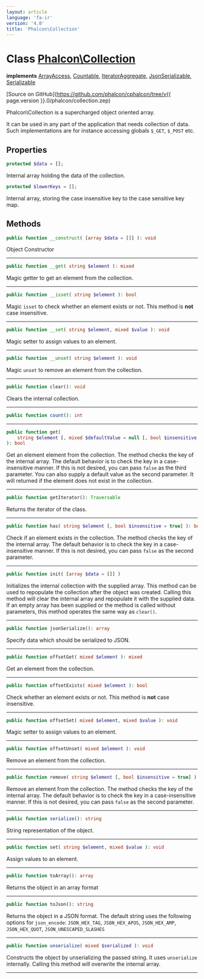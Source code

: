```yaml
---
layout: article
language: 'fa-ir'
version: '4.0'
title: 'Phalcon\Collection'
---
```

# Class [Phalcon\Collection](Phalcon_Collection)

**implements** [ArrayAccess](https://secure.php.net/manual/en/class.arrayaccess.php), [Countable](https://secure.php.net/manual/en/class.countable.php), [IteratorAggregate](https://secure.php.net/manual/en/class.iteratoraggregate.php), [JsonSerializable](https://secure.php.net/manual/en/class.jsonserializable.php), [Serializable](https://secure.php.net/manual/en/class.serializable.php)

[Source on GitHub](https://github.com/phalcon/cphalcon/tree/v{{ page.version }}.0/phalcon/collection.zep)

Phalcon\Collection is a supercharged object oriented array.

It can be used in any part of the application that needs collection of data. Such implementations are for instance accessing globals `$_GET`, `$_POST` etc.

## Properties

```php
protected $data = [];
```

Internal array holding the data of the collection.

```php
protected $lowerKeys = [];
```

Internal array, storing the case insensitive key to the case sensitive key map.

## Methods

```php
public function __construct( [array $data = []] ): void
```

Object Constructor

* * *

```php
public function __get( string $element ): mixed
```

Magic getter to get an element from the collection.

* * *

```php
public function __isset( string $element ): bool
```

Magic `isset` to check whether an element exists or not. This method is **not** case insensitive.

* * *

```php
public function __set( string $element, mixed $value ): void
```

Magic setter to assign values to an element.

* * *

```php
public function __unset( string $element ): void
```

Magic `unset` to remove an element from the collection.

* * *

```php
public function clear(): void
```

Clears the internal collection.

* * *

```php
public function count(): int
```

* * *

```php
public function get( 
    string $element [, mixed $defaultValue = null [, bool $insensitive = true]] 
): bool
```

Get an element element from the collection. The method checks the key of the internal array. The default behavior is to check the key in a case-insensitive manner. If this is not desired, you can pass `false` as the third parameter. You can also supply a default value as the second parameter. It will returned if the element does not exist in the collection.

* * *

```php
public function getIterator(): Traversable
```

Returns the iterator of the class.

* * *

```php
public function has( string $element [, bool $insensitive = true] ): bool
```

Check if an element exists in the collection. The method checks the key of the internal array. The default behavior is to check the key in a case-insensitive manner. If this is not desired, you can pass `false` as the second parameter.

* * *

```php
public function init( [array $data = []] )
```

Initializes the internal collection with the supplied array. This method can be used to repopulate the collection after the object was created. Calling this method will clear the internal array and repopulate it with the supplied data. If an empty array has been supplied or the method is called without parameters, this method operates the same way as `clear()`.

* * *

```php
public function jsonSerialize(): array
```

Specify data which should be serialized to JSON.

* * *

```php
public function offsetGet( mixed $element ): mixed
```

Get an element from the collection.

* * *

```php
public function offsetExists( mixed $element ): bool
```

Check whether an element exists or not. This method is **not** case insensitive.

* * *

```php
public function offsetSet( mixed $element, mixed $value ): void
```

Magic setter to assign values to an element.

* * *

```php
public function offsetUnset( mixed $element ): void
```

Remove an element from the collection.

* * *

```php
public function remove( string $element [, bool $insensitive = true] ): void
```

Remove an element from the collection. The method checks the key of the internal array. The default behavior is to check the key in a case-insensitive manner. If this is not desired, you can pass `false` as the second parameter.

* * *

```php
public function serialize(): string
```

String representation of the object.

* * *

```php
public function set( string $element, mixed $value ): void
```

Assign values to an element.

* * *

```php
public function toArray(): array
```

Returns the object in an array format

* * *

```php
public function toJson(): string
```

Returns the object in a JSON format. The default string uses the following options for `json_encode`: `JSON_HEX_TAG`, `JSON_HEX_APOS`, `JSON_HEX_AMP`, `JSON_HEX_QUOT`, `JSON_UNESCAPED_SLASHES`

* * *

```php
public function unserialize( mixed $serialized ): void
```

Constructs the object by unserializing the passed string. It uses `unserialize` internally. Calling this method will overwrite the internal array.

* * *